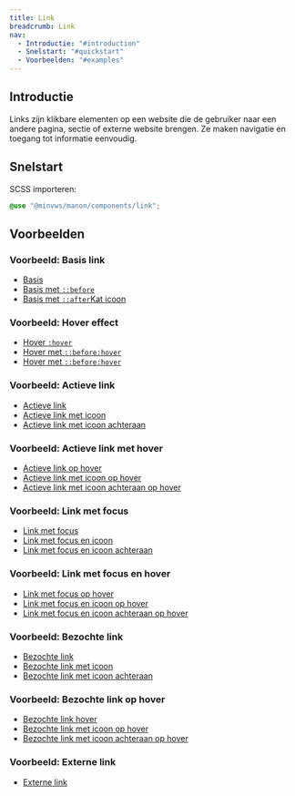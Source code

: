 ```yaml
---
title: Link
breadcrumb: Link
nav:
  - Introductie: "#introduction"
  - Snelstart: "#quickstart"
  - Voorbeelden: "#examples"
---
```


<h2 id="introduction">Introductie</h2>

Links zijn klikbare elementen op een website die de gebruiker naar een andere pagina, sectie of externe website brengen. Ze maken navigatie en toegang tot informatie eenvoudig.

<h2 id="quickstart">Snelstart</h2>

SCSS importeren:

```scss
@use "@minvws/manon/components/link";
```

<h2 id="examples">Voorbeelden</h2>

### Voorbeeld: Basis link

- <a href="link">Basis</a>
- <a href="link" class="icon icon-cat">Basis met <code>::before</code></a>
- <a href="link" class="icon-after icon-cat">Basis met
  <code>::after</code><span class="icon icon-cat">Kat icoon</span></a>

### Voorbeeld: Hover effect

- <a href="link" class="hover">Hover <code>:hover</code></a>
- <a href="link" class="hover icon icon-cat">Hover met
  <code>::before:hover</code></a>
- <a href="link" class="hover">Hover met <code>::before:hover</code>
  <span class="icon icon-cat"></span></a>

### Voorbeeld: Actieve link

- <a href="link" class="active">Actieve link</a>
- <a href="link" class="active icon icon-cat">Actieve link met icoon</a>
- <a href="link" class="active">Actieve link met icoon achteraan
  <span class="icon icon-cat"></span></a>

### Voorbeeld: Actieve link met hover

- <a href="link" class="active hover">Actieve link op hover</a>
- <a href="link" class="active hover icon icon-cat">Actieve link met icoon op
  hover</a>
- <a href="link" class="active hover">Actieve link met icoon achteraan op hover
  <span class="icon icon-cat"></span></a>

### Voorbeeld: Link met focus

- <a href="link" class="focus">Link met focus</a>
- <a href="link" class="focus icon icon-cat">Link met focus en icoon</a>
- <a href="link" class="focus">Link met focus en icoon achteraan
  <span class="icon icon-cat"></span></a>

### Voorbeeld: Link met focus en hover

- <a href="link" class="focus hover">Link met focus op hover</a>
- <a href="link" class="focus hover icon icon-cat">Link met focus en icoon op
  hover</a>
- <a href="link" class="focus hover">Link met focus en icoon achteraan op hover
  <span class="icon icon-cat"></span></a>

### Voorbeeld: Bezochte link

- <a href="link" class="visited">Bezochte link</a>
- <a href="link" class="visited icon icon-cat">Bezochte link met icoon</a>
- <a href="link" class="visited" >Bezochte link met icoon achteraan
  <span class="icon icon-cat"></span></a>

### Voorbeeld: Bezochte link op hover

- <a href="link" class="visited hover">Bezochte link hover</a>
- <a href="link" class="visited hover icon icon-cat">Bezochte link met icoon op
  hover</a>
- <a href="link" class="visited hover" >Bezochte link met icoon achteraan op
  hover <span class="icon icon-cat"></span></a>

### Voorbeeld: Externe link

- <a href="link" rel="external">Externe link</a>
